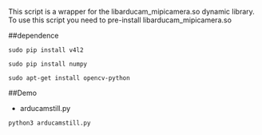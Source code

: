 This script is a wrapper for the libarducam_mipicamera.so dynamic library. 
To use this script you need to pre-install libarducam_mipicamera.so

##dependence

`sudo pip install v4l2`

`sudo pip install numpy`

`sudo apt-get install opencv-python`

##Demo
- arducamstill.py
```bash
python3 arducamstill.py
```